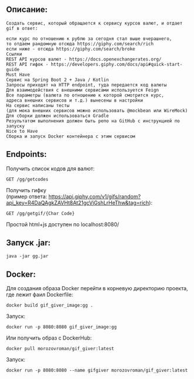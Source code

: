 Описание:
---
```
Создать сервис, который обращается к сервису курсов валют, и отдает gif в ответ:  

если курс по отношению к рублю за сегодня стал выше вчерашнего,  
то отдаем рандомную отсюда https://giphy.com/search/rich  
если ниже - отсюда https://giphy.com/search/broke  
Ссылки  
REST API курсов валют - https://docs.openexchangerates.org/  
REST API гифок - https://developers.giphy.com/docs/api#quick-start-guide  
Must Have  
Сервис на Spring Boot 2 + Java / Kotlin  
Запросы приходят на HTTP endpoint, туда передается код валюты  
Для взаимодействия с внешними сервисами используется Feign  
Все параметры (валюта по отношению к которой смотрится курс,   
адреса внешних сервисов и т.д.) вынесены в настройки  
На сервис написаны тесты   
(для мока внешних сервисов можно использовать @mockbean или WireMock)   
Для сборки должен использоваться Gradle  
Результатом выполнения должен быть репо на GitHub с инструкцией по запуску  
Nice to Have  
Сборка и запуск Docker контейнера с этим сервисом
```  
Endpoints:
---  
Получить список кодов для валют:  
```
GET /gg/getcodes
```  
Получить гифку  
(пример ответа: https://api.giphy.com/v1/gifs/random?api_key=R4DaQAgkZAVHt8At21gcVjGshLrHeThw&tag=rich):
```
GET /gg/getgif/{Char Code}
```  
Простой html+js доступен по localhost:8080/  
 
Запуск .jar:
---
```
java -jar gg.jar
```
Docker:
---
Для создания образа Docker перейти в корневую директорию проекта,  
где лежит фаил Dockerfile:  
```  
docker build gif_giver_image:gg .  
```
Запуск:   
```
docker run -p 8080:8080 gif_giver_image:gg 
``` 
Или получить образ с DockerHub:  
```
docker pull morozovroman/gif_giver:latest 
```
Запуск: 
``` 
docker run -p 8080:8080 --name gifgiver morozovroman/gif_giver:latest
```